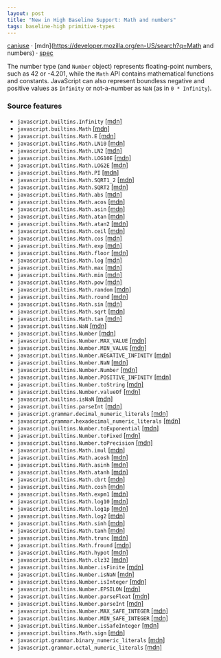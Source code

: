 ```yaml
---
layout: post
title: "New in High Baseline Support: Math and numbers"
tags: baseline-high primitive-types
---
```


[caniuse](https://caniuse.com/?search=number) · [mdn](https://developer.mozilla.org/en-US/search?q=Math and numbers) · [spec](https://tc39.es/ecma262/multipage/numbers-and-dates.html#sec-number-objects)

The number type (and `Number` object) represents floating-point numbers, such as 42 or -4.201, while the `Math` API contains mathematical functions and constants. JavaScript can also represent boundless negative and positive values as `Infinity` or not-a-number as `NaN` (as in `0 * Infinity`).

### Source features

- ``javascript.builtins.Infinity`` [[mdn]](https://developer.mozilla.org/en-US/search?q=javascript.builtins.Infinity)
- ``javascript.builtins.Math`` [[mdn]](https://developer.mozilla.org/en-US/search?q=javascript.builtins.Math)
- ``javascript.builtins.Math.E`` [[mdn]](https://developer.mozilla.org/en-US/search?q=javascript.builtins.Math.E)
- ``javascript.builtins.Math.LN10`` [[mdn]](https://developer.mozilla.org/en-US/search?q=javascript.builtins.Math.LN10)
- ``javascript.builtins.Math.LN2`` [[mdn]](https://developer.mozilla.org/en-US/search?q=javascript.builtins.Math.LN2)
- ``javascript.builtins.Math.LOG10E`` [[mdn]](https://developer.mozilla.org/en-US/search?q=javascript.builtins.Math.LOG10E)
- ``javascript.builtins.Math.LOG2E`` [[mdn]](https://developer.mozilla.org/en-US/search?q=javascript.builtins.Math.LOG2E)
- ``javascript.builtins.Math.PI`` [[mdn]](https://developer.mozilla.org/en-US/search?q=javascript.builtins.Math.PI)
- ``javascript.builtins.Math.SQRT1_2`` [[mdn]](https://developer.mozilla.org/en-US/search?q=javascript.builtins.Math.SQRT1_2)
- ``javascript.builtins.Math.SQRT2`` [[mdn]](https://developer.mozilla.org/en-US/search?q=javascript.builtins.Math.SQRT2)
- ``javascript.builtins.Math.abs`` [[mdn]](https://developer.mozilla.org/en-US/search?q=javascript.builtins.Math.abs)
- ``javascript.builtins.Math.acos`` [[mdn]](https://developer.mozilla.org/en-US/search?q=javascript.builtins.Math.acos)
- ``javascript.builtins.Math.asin`` [[mdn]](https://developer.mozilla.org/en-US/search?q=javascript.builtins.Math.asin)
- ``javascript.builtins.Math.atan`` [[mdn]](https://developer.mozilla.org/en-US/search?q=javascript.builtins.Math.atan)
- ``javascript.builtins.Math.atan2`` [[mdn]](https://developer.mozilla.org/en-US/search?q=javascript.builtins.Math.atan2)
- ``javascript.builtins.Math.ceil`` [[mdn]](https://developer.mozilla.org/en-US/search?q=javascript.builtins.Math.ceil)
- ``javascript.builtins.Math.cos`` [[mdn]](https://developer.mozilla.org/en-US/search?q=javascript.builtins.Math.cos)
- ``javascript.builtins.Math.exp`` [[mdn]](https://developer.mozilla.org/en-US/search?q=javascript.builtins.Math.exp)
- ``javascript.builtins.Math.floor`` [[mdn]](https://developer.mozilla.org/en-US/search?q=javascript.builtins.Math.floor)
- ``javascript.builtins.Math.log`` [[mdn]](https://developer.mozilla.org/en-US/search?q=javascript.builtins.Math.log)
- ``javascript.builtins.Math.max`` [[mdn]](https://developer.mozilla.org/en-US/search?q=javascript.builtins.Math.max)
- ``javascript.builtins.Math.min`` [[mdn]](https://developer.mozilla.org/en-US/search?q=javascript.builtins.Math.min)
- ``javascript.builtins.Math.pow`` [[mdn]](https://developer.mozilla.org/en-US/search?q=javascript.builtins.Math.pow)
- ``javascript.builtins.Math.random`` [[mdn]](https://developer.mozilla.org/en-US/search?q=javascript.builtins.Math.random)
- ``javascript.builtins.Math.round`` [[mdn]](https://developer.mozilla.org/en-US/search?q=javascript.builtins.Math.round)
- ``javascript.builtins.Math.sin`` [[mdn]](https://developer.mozilla.org/en-US/search?q=javascript.builtins.Math.sin)
- ``javascript.builtins.Math.sqrt`` [[mdn]](https://developer.mozilla.org/en-US/search?q=javascript.builtins.Math.sqrt)
- ``javascript.builtins.Math.tan`` [[mdn]](https://developer.mozilla.org/en-US/search?q=javascript.builtins.Math.tan)
- ``javascript.builtins.NaN`` [[mdn]](https://developer.mozilla.org/en-US/search?q=javascript.builtins.NaN)
- ``javascript.builtins.Number`` [[mdn]](https://developer.mozilla.org/en-US/search?q=javascript.builtins.Number)
- ``javascript.builtins.Number.MAX_VALUE`` [[mdn]](https://developer.mozilla.org/en-US/search?q=javascript.builtins.Number.MAX_VALUE)
- ``javascript.builtins.Number.MIN_VALUE`` [[mdn]](https://developer.mozilla.org/en-US/search?q=javascript.builtins.Number.MIN_VALUE)
- ``javascript.builtins.Number.NEGATIVE_INFINITY`` [[mdn]](https://developer.mozilla.org/en-US/search?q=javascript.builtins.Number.NEGATIVE_INFINITY)
- ``javascript.builtins.Number.NaN`` [[mdn]](https://developer.mozilla.org/en-US/search?q=javascript.builtins.Number.NaN)
- ``javascript.builtins.Number.Number`` [[mdn]](https://developer.mozilla.org/en-US/search?q=javascript.builtins.Number.Number)
- ``javascript.builtins.Number.POSITIVE_INFINITY`` [[mdn]](https://developer.mozilla.org/en-US/search?q=javascript.builtins.Number.POSITIVE_INFINITY)
- ``javascript.builtins.Number.toString`` [[mdn]](https://developer.mozilla.org/en-US/search?q=javascript.builtins.Number.toString)
- ``javascript.builtins.Number.valueOf`` [[mdn]](https://developer.mozilla.org/en-US/search?q=javascript.builtins.Number.valueOf)
- ``javascript.builtins.isNaN`` [[mdn]](https://developer.mozilla.org/en-US/search?q=javascript.builtins.isNaN)
- ``javascript.builtins.parseInt`` [[mdn]](https://developer.mozilla.org/en-US/search?q=javascript.builtins.parseInt)
- ``javascript.grammar.decimal_numeric_literals`` [[mdn]](https://developer.mozilla.org/en-US/search?q=javascript.grammar.decimal_numeric_literals)
- ``javascript.grammar.hexadecimal_numeric_literals`` [[mdn]](https://developer.mozilla.org/en-US/search?q=javascript.grammar.hexadecimal_numeric_literals)
- ``javascript.builtins.Number.toExponential`` [[mdn]](https://developer.mozilla.org/en-US/search?q=javascript.builtins.Number.toExponential)
- ``javascript.builtins.Number.toFixed`` [[mdn]](https://developer.mozilla.org/en-US/search?q=javascript.builtins.Number.toFixed)
- ``javascript.builtins.Number.toPrecision`` [[mdn]](https://developer.mozilla.org/en-US/search?q=javascript.builtins.Number.toPrecision)
- ``javascript.builtins.Math.imul`` [[mdn]](https://developer.mozilla.org/en-US/search?q=javascript.builtins.Math.imul)
- ``javascript.builtins.Math.acosh`` [[mdn]](https://developer.mozilla.org/en-US/search?q=javascript.builtins.Math.acosh)
- ``javascript.builtins.Math.asinh`` [[mdn]](https://developer.mozilla.org/en-US/search?q=javascript.builtins.Math.asinh)
- ``javascript.builtins.Math.atanh`` [[mdn]](https://developer.mozilla.org/en-US/search?q=javascript.builtins.Math.atanh)
- ``javascript.builtins.Math.cbrt`` [[mdn]](https://developer.mozilla.org/en-US/search?q=javascript.builtins.Math.cbrt)
- ``javascript.builtins.Math.cosh`` [[mdn]](https://developer.mozilla.org/en-US/search?q=javascript.builtins.Math.cosh)
- ``javascript.builtins.Math.expm1`` [[mdn]](https://developer.mozilla.org/en-US/search?q=javascript.builtins.Math.expm1)
- ``javascript.builtins.Math.log10`` [[mdn]](https://developer.mozilla.org/en-US/search?q=javascript.builtins.Math.log10)
- ``javascript.builtins.Math.log1p`` [[mdn]](https://developer.mozilla.org/en-US/search?q=javascript.builtins.Math.log1p)
- ``javascript.builtins.Math.log2`` [[mdn]](https://developer.mozilla.org/en-US/search?q=javascript.builtins.Math.log2)
- ``javascript.builtins.Math.sinh`` [[mdn]](https://developer.mozilla.org/en-US/search?q=javascript.builtins.Math.sinh)
- ``javascript.builtins.Math.tanh`` [[mdn]](https://developer.mozilla.org/en-US/search?q=javascript.builtins.Math.tanh)
- ``javascript.builtins.Math.trunc`` [[mdn]](https://developer.mozilla.org/en-US/search?q=javascript.builtins.Math.trunc)
- ``javascript.builtins.Math.fround`` [[mdn]](https://developer.mozilla.org/en-US/search?q=javascript.builtins.Math.fround)
- ``javascript.builtins.Math.hypot`` [[mdn]](https://developer.mozilla.org/en-US/search?q=javascript.builtins.Math.hypot)
- ``javascript.builtins.Math.clz32`` [[mdn]](https://developer.mozilla.org/en-US/search?q=javascript.builtins.Math.clz32)
- ``javascript.builtins.Number.isFinite`` [[mdn]](https://developer.mozilla.org/en-US/search?q=javascript.builtins.Number.isFinite)
- ``javascript.builtins.Number.isNaN`` [[mdn]](https://developer.mozilla.org/en-US/search?q=javascript.builtins.Number.isNaN)
- ``javascript.builtins.Number.isInteger`` [[mdn]](https://developer.mozilla.org/en-US/search?q=javascript.builtins.Number.isInteger)
- ``javascript.builtins.Number.EPSILON`` [[mdn]](https://developer.mozilla.org/en-US/search?q=javascript.builtins.Number.EPSILON)
- ``javascript.builtins.Number.parseFloat`` [[mdn]](https://developer.mozilla.org/en-US/search?q=javascript.builtins.Number.parseFloat)
- ``javascript.builtins.Number.parseInt`` [[mdn]](https://developer.mozilla.org/en-US/search?q=javascript.builtins.Number.parseInt)
- ``javascript.builtins.Number.MAX_SAFE_INTEGER`` [[mdn]](https://developer.mozilla.org/en-US/search?q=javascript.builtins.Number.MAX_SAFE_INTEGER)
- ``javascript.builtins.Number.MIN_SAFE_INTEGER`` [[mdn]](https://developer.mozilla.org/en-US/search?q=javascript.builtins.Number.MIN_SAFE_INTEGER)
- ``javascript.builtins.Number.isSafeInteger`` [[mdn]](https://developer.mozilla.org/en-US/search?q=javascript.builtins.Number.isSafeInteger)
- ``javascript.builtins.Math.sign`` [[mdn]](https://developer.mozilla.org/en-US/search?q=javascript.builtins.Math.sign)
- ``javascript.grammar.binary_numeric_literals`` [[mdn]](https://developer.mozilla.org/en-US/search?q=javascript.grammar.binary_numeric_literals)
- ``javascript.grammar.octal_numeric_literals`` [[mdn]](https://developer.mozilla.org/en-US/search?q=javascript.grammar.octal_numeric_literals)
